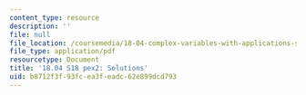 ```yaml
---
content_type: resource
description: ''
file: null
file_location: /coursemedia/18-04-complex-variables-with-applications-spring-2018/b8712f3f93fcea3feadc62e899dcd793_MIT18_04S18_pex2-qa.pdf
file_type: application/pdf
resourcetype: Document
title: '18.04 S18 pex2: Solutions'
uid: b8712f3f-93fc-ea3f-eadc-62e899dcd793
---
```


